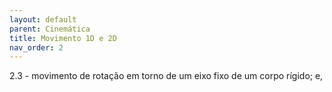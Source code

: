 ```yaml
---
layout: default
parent: Cinemática
title: Movimento 1D e 2D
nav_order: 2
---
```


2.3 - movimento de rotação em torno de um eixo fixo de um corpo
rígido; e,